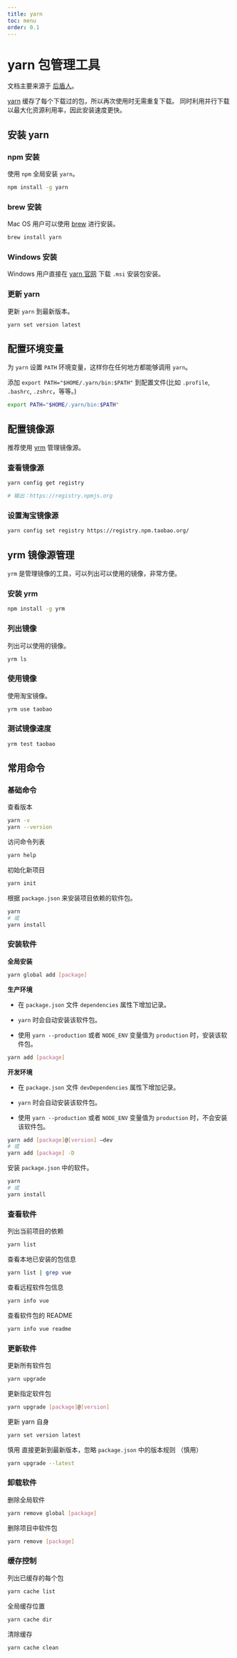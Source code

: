 ```yaml
---
title: yarn
toc: menu
order: 0.1
---
```


<BackTop></BackTop>

# yarn 包管理工具

文档主要来源于 [后盾人](https://doc.houdunren.com/)。

[yarn](http://yarnpkg.top/) 缓存了每个下载过的包，所以再次使用时无需重复下载。 同时利用并行下载以最大化资源利用率，因此安装速度更快。

## 安装 yarn

### npm 安装

使用 `npm` 全局安装 `yarn`。

```bash
npm install -g yarn
```

### brew 安装

Mac OS 用户可以使用 [brew](https://brew.sh/) 进行安装。

```bash
brew install yarn
```

### Windows 安装

Windows 用户直接在 [yarn 官网](http://yarnpkg.top/Installation.html) 下载 `.msi` 安装包安装。

### 更新 yarn

更新 `yarn` 到最新版本。

```bash
yarn set version latest
```

## 配置环境变量

为 `yarn` 设置 `PATH` 环境变量，这样你在任何地方都能够调用 `yarn`。

添加 `export PATH="$HOME/.yarn/bin:$PATH"` 到配置文件(比如 `.profile`, `.bashrc`, `.zshrc`，等等。)

```bash
export PATH="$HOME/.yarn/bin:$PATH"
```

## 配置镜像源

推荐使用 [yrm](/package/yarn#yrm-镜像源管理) 管理镜像源。

### 查看镜像源

```bash
yarn config get registry

# 输出：https://registry.npmjs.org
```

### 设置淘宝镜像源

```bash
yarn config set registry https://registry.npm.taobao.org/
```

## yrm 镜像源管理

`yrm` 是管理镜像的工具，可以列出可以使用的镜像，非常方便。

### 安装 yrm

```bash
npm install -g yrm
```

### 列出镜像

列出可以使用的镜像。

```bash
yrm ls
```

### 使用镜像

使用淘宝镜像。

```bash
yrm use taobao
```

### 测试镜像速度

```bash
yrm test taobao
```

## 常用命令

### 基础命令

查看版本

```bash
yarn -v
yarn --version
```

访问命令列表

```bash
yarn help
```

初始化新项目

```bash
yarn init
```

根据 `package.json` 来安装项目依赖的软件包。

```bash
yarn
# 或
yarn install
```

### 安装软件

**全局安装**

```bash
yarn global add [package]
```

**生产环境**

- 在 `package.json` 文件 `dependencies` 属性下增加记录。

- `yarn` 时会自动安装该软件包。

- 使用 `yarn --production` 或者 `NODE_ENV` 变量值为 `production` 时，安装该软件包。

```bash
yarn add [package]
```

**开发环境**

- 在 `package.json` 文件 `devDependencies` 属性下增加记录。

- `yarn` 时会自动安装该软件包。

- 使用 `yarn --production` 或者 `NODE_ENV` 变量值为 `production` 时，不会安装该软件包。

```bash
yarn add [package]@[version] –dev
# 或
yarn add [package] -D
```

安装 `package.json` 中的软件。

```bash
yarn 
# 或
yarn install
```

### 查看软件

列出当前项目的依赖

```bash
yarn list
```

查看本地已安装的包信息

```bash
yarn list | grep vue
```

查看远程软件包信息

```bash
yarn info vue
```

查看软件包的 README

```bash
yarn info vue readme
```

### 更新软件

更新所有软件包

```bash
yarn upgrade
```

更新指定软件包

```bash
yarn upgrade [package]@[version]
```

更新 yarn 自身

```bash
yarn set version latest
```

<Tag>慎用</Tag> 直接更新到最新版本，忽略 `package.json` 中的版本规则 （慎用）

```bash
yarn upgrade --latest
```

### 卸载软件

删除全局软件

```bash
yarn remove global [package]
```

删除项目中软件包

```bash
yarn remove [package]
```

### 缓存控制

列出已缓存的每个包

```bash
yarn cache list 
```

全局缓存位置

```bash
yarn cache dir
```

清除缓存

```bash
yarn cache clean
```
